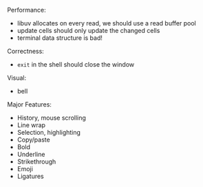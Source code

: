 Performance:

* libuv allocates on every read, we should use a read buffer pool
* update cells should only update the changed cells
* terminal data structure is bad!

Correctness:

* `exit` in the shell should close the window

Visual:

* bell

Major Features:

* History, mouse scrolling
* Line wrap
* Selection, highlighting
* Copy/paste
* Bold
* Underline
* Strikethrough
* Emoji
* Ligatures
